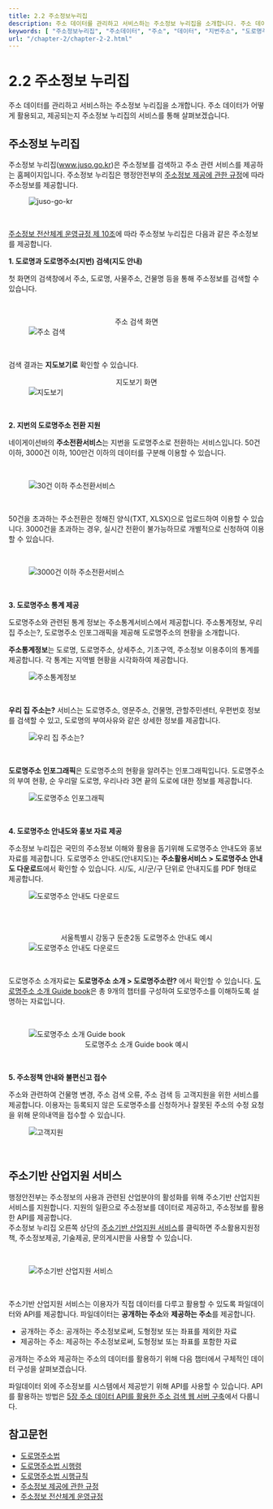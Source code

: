 ```yaml
---
title: 2.2 주소정보누리집
description: 주소 데이터를 관리하고 서비스하는 주소정보 누리집을 소개합니다. 주소 데이터가 어떻게 활용되고, 제공되는지 주소정보 누리집의 서비스를 통해 살펴보겠습니다.
keywords: [ "주소정보누리집", "주소데이터", "주소", "데이터", "지번주소", "도로명주소", "주소전환서비스", "주소기반산업지원서비스"]
url: "/chapter-2/chapter-2-2.html"
---
```


# 2.2 주소정보 누리집

주소 데이터를 관리하고 서비스하는 주소정보 누리집을 소개합니다. 주소 데이터가 어떻게 활용되고, 제공되는지 주소정보 누리집의 서비스를 통해 살펴보겠습니다.

## 주소정보 누리집

주소정보 누리집(www.juso.go.kr)은 주소정보를 검색하고 주소 관련 서비스를 제공하는 홈페이지입니다. 주소정보 누리집은 행정안전부의 [주소정보 제공에 관한 규정](https://www.law.go.kr/LSW/admRulLsInfoP.do?admRulSeq=2100000222420)에 따라 주소정보를 제공합니다.

<figure class="flex flex-col items-center justify-center">
    <img src="../img/2-2-juso-go-kr.png" title="juso-go-kr">
    <figcaption style="text-align: center;"></figcaption>
</figure>

<br>

[주소정보 전산체계 운영규정 제 10조](<https://www.law.go.kr/행정규칙/주소정보전산체계운영규정/(196,20210609)/제10조>)에 따라 주소정보 누리집은 다음과 같은 주소정보를 제공합니다.

**1. 도로명과 도로명주소(지번) 검색(지도 안내)**

첫 화면의 검색창에서 주소, 도로명, 사물주소, 건물명 등을 통해 주소정보를 검색할 수 있습니다.

<br>
<figure class="flex flex-col items-center justify-center">
    <figcaption style="text-align: center;">주소 검색 화면</figcaption>
    <img src="../img/2-2-address-search.png" title="주소 검색">
</figure>
<br>

검색 결과는 **지도보기로** 확인할 수 있습니다.

<figure class="flex flex-col items-center justify-center">
    <figcaption style="text-align: center;">지도보기 화면</figcaption>
    <img src="../img/2-2-address-search-map.png" title="지도보기">
</figure>
<br>

**2. 지번의 도로명주소 전환 지원**

네이게이션바의 **주소전환서비스**는 지번을 도로명주소로 전환하는 서비스입니다. 50건 이하, 3000건 이하, 100만건 이하의 데이터를 구분해 이용할 수 있습니다.

<br>
<figure class="flex flex-col items-center justify-center">
    <figcaption style="text-align: center;"></figcaption>
    <img src="../img/2-2-address-convert.png" title="30건 이하 주소전환서비스">
</figure>
<br>

50건을 초과하는 주소전환은 정해진 양식(TXT, XLSX)으로 업로드하여 이용할 수 있습니다. 3000건을 초과하는 경우, 실시간 전환이 불가능하므로 개별적으로 신청하여 이용할 수 있습니다.

<br>
<figure class="flex flex-col items-center justify-center">
    <figcaption style="text-align: center;"></figcaption>
    <img src="../img/2-2-address-convert-3000.png" title="3000건 이하 주소전환서비스">
</figure>
<br>

**3. 도로명주소 통계 제공**

도로명주소와 관련된 통계 정보는 주소통계서비스에서 제공합니다. 주소통계정보, 우리 집 주소는?, 도로명주소 인포그래픽을 제공해 도로명주소의 현황을 소개합니다.

**주소통계정보**는 도로명, 도로명주소, 상세주소, 기초구역, 주소정보 이용추이의 통계를 제공합니다. 각 통계는 지역별 현황을 시각화하여 제공합니다.

<figure class="flex flex-col items-center justify-center">
    <figcaption style="text-align: center;"></figcaption>
    <img src="../img/2-2-statics-1.png" title="주소통계정보">
</figure>
<br>

**우리 집 주소는?** 서비스는 도로명주소, 영문주소, 건물명, 관할주민센터, 우편번호 정보를 검색할 수 있고, 도로명의 부여사유와 같은 상세한 정보를 제공합니다.
<br>

<figure class="flex flex-col items-center justify-center">
    <figcaption style="text-align: center;"></figcaption>
    <img src="../img/2-2-statics-2.png" title="우리 집 주소는?">
</figure>
<br>

**도로명주소 인포그래픽**은 도로명주소의 현황을 알려주는 인포그래픽입니다. 도로명주소의 부여 현황, 순 우리말 도로명, 우리나라 3면 끝의 도로에 대한 정보를 제공합니다.
<br>

<figure class="flex flex-col items-center justify-center">
    <figcaption style="text-align: center;"></figcaption>
    <img src="../img/2-2-statics-3.png" title="도로명주소 인포그래픽">
</figure>
<br>

**4. 도로명주소 안내도와 홍보 자료 제공**

주소정보 누리집은 국민의 주소정보 이해와 활용을 돕기위해 도로명주소 안내도와 홍보 자료를 제공합니다.
도로명주소 안내도(안내지도)는 **주소활용서비스 > 도로명주소 안내도 다운로드**에서 확인할 수 있습니다. 시/도, 시/군/구 단위로 안내지도를 PDF 형태로 제공합니다.
<br>

<figure class="flex flex-col items-center justify-center">
    <figcaption style="text-align: center;"></figcaption>
    <img src="../img/2-2-address-map-download.png" title="도로명주소 안내도 다운로드">
</figure>
<br>
<br>

<figure class="flex flex-col items-center justify-center">
    <figcaption style="text-align: center;">서울특별시 강동구 둔춘2동 도로명주소 안내도 예시</figcaption>
    <img src="../img/2-2-address-map-download-example.png" title="도로명주소 안내도 다운로드">
</figure>
<br>

도로명주소 소개자료는 **도로명주소 소개 > 도로명주소란?** 에서 확인할 수 있습니다. [도로명주소 소개 Guide book](https://www.juso.go.kr/CommonPageLink.do?link=/street/GuideBook)은 총 9개의 챕터를 구성하여 도로명주소를 이해하도록 설명하는 자료입니다.

<br>
<figure class="flex flex-col items-center justify-center">
    <img src="../img/2-2-address-guidebook.gif" title="도로명주소 소개 Guide book">
    <figcaption style="text-align: center;">도로명주소 소개 Guide book 예시</figcaption>
</figure>
<br>

**5. 주소정책 안내와 불편신고 접수**

주소와 관련하여 건물명 변경, 주소 검색 오류, 주소 검색 등 고객지원을 위한 서비스를 제공합니다.
이용자는 등록되지 않은 도로명주소를 신청하거나 잘못된 주소의 수정 요청을 위해 문의내역을 접수할 수 있습니다.
<br>

<figure class="flex flex-col items-center justify-center">
    <img src="../img/2-2-qna.png" title="고객지원">
    <figcaption style="text-align: center;"></figcaption>
</figure>
<br>

## 주소기반 산업지원 서비스

행정안전부는 주소정보의 사용과 관련된 산업분야의 활성화를 위해 주소기반 산업지원 서비스를 지원합니다. 지원의 일환으로 주소정보를 데이터로 제공하고, 주소정보를 활용한 API를 제공합니다.  
주소정보 누리집 오른쪽 상단의 [주소기반 산업지원 서비스](https://business.juso.go.kr/addrlink/main.do?cPath=99JM)를 클릭하면 주소활용지원정책, 주소정보제공, 기술제공, 문의게시판을 사용할 수 있습니다.

<br>
<figure class="flex flex-col items-center justify-center">
    <img src="../img/2-2-address-business.png" title="주소기반 산업지원 서비스">
    <figcaption style="text-align: center;"></figcaption>
</figure>
<br>

주소기반 산업지원 서비스는 이용자가 직접 데이터를 다루고 활용할 수 있도록 파일데이터와 API를 제공합니다.
파일데이터는 **공개하는 주소**와 **제공하는 주소**를 제공합니다.

- 공개하는 주소: 공개하는 주소정보로써, 도형정보 또는 좌표를 제외한 자료
- 제공하는 주소: 제공하는 주소정보로써, 도형정보 또는 좌표를 포함한 자료

공개하는 주소와 제공하는 주소의 데이터를 활용하기 위해 다음 챕터에서 구체적인 데이터 구성을 살펴보겠습니다.

파일데이터 외에 주소정보를 시스템에서 제공받기 위해 API를 사용할 수 있습니다. API를 활용하는 방법은 [5장 주소 데이터 API를 활용한 주소 검색 웹 서버 구축](/contents/chapter-5/chapter-5-1)에서 다룹니다.

## 참고문헌

- [도로명주소법](https://www.law.go.kr/%EB%B2%95%EB%A0%B9/%EB%8F%84%EB%A1%9C%EB%AA%85%EC%A3%BC%EC%86%8C%EB%B2%95)
- [도로명주소법 시행령](https://www.law.go.kr/%EB%B2%95%EB%A0%B9/%EB%8F%84%EB%A1%9C%EB%AA%85%EC%A3%BC%EC%86%8C%EB%B2%95%EC%8B%9C%ED%96%89%EB%A0%B9)
- [도로명주소법 시행규칙](https://www.law.go.kr/%EB%B2%95%EB%A0%B9/%EB%8F%84%EB%A1%9C%EB%AA%85%EC%A3%BC%EC%86%8C%EB%B2%95%EC%8B%9C%ED%96%89%EA%B7%9C%EC%B9%99)
- [주소정보 제공에 관한 규정](https://www.law.go.kr/LSW/admRulLsInfoP.do?admRulSeq=2100000222420#AJAX)
- [주소정보 전산체계 운영규정](https://www.law.go.kr/admRulLsInfoP.do?admRulSeq=2100000174765)
